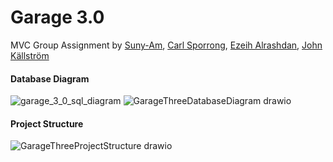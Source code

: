 # Garage 3.0
MVC Group Assignment by [Suny-Am](https://github.com/suny-am/), [Carl Sporrong](https://github.com/Ca2le), [Ezeih Alrashdan](https://github.com/Ezeih), [John Källström](https://github.com/johnkallstrom)

#### Database Diagram
![garage_3_0_sql_diagram](https://github.com/johnkallstrom/GarageThree/assets/54977209/f99563b6-62ca-4ef0-98d3-da9c3f49e802)
![GarageThreeDatabaseDiagram drawio](https://github.com/johnkallstrom/GarageThree/assets/54977209/a9ae1baa-181d-42a6-8c31-725096f8bcbd)


#### Project Structure
![GarageThreeProjectStructure drawio](https://github.com/johnkallstrom/GarageThree/assets/54977209/50b5dedb-6608-453a-9bb6-4ecd0cc3de48)
